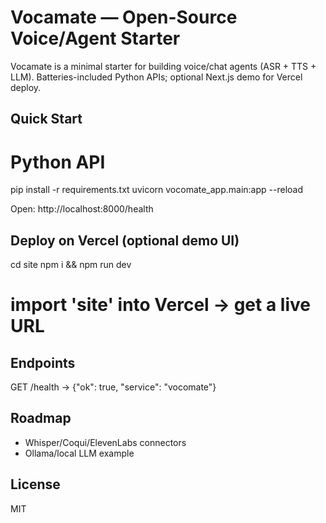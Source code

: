 <!-- vocomateAgent/
│
├── data/                     # (likely for datasets or processed data)
├── logs/
├── modules/                  # (custom modules, e.g., melotts)
├── OpenVoice/                # OpenVoice code and checkpoints
│   └── openvoice/
│       └── checkpoints_v2/
├── scripts/                  # Standalone scripts (e.g., clone_voice.py)
├── vocomate_app/
|     vocomate_app/
    ├── asr/
    │   ├── __pycache__/
    │   ├── whisper_asr.py
    │   └── __init__.py                # Speech recognition (Whisper, etc.)
│   ├── assets/               # Audio inputs/outputs
│   ├── context/              # Contextual data (e.g., weather)
│   ├── llm/
    │   ├── __pycache__/
    │   ├── ollama_client.py
    │   └── __init__.py                 # LLM integration
│   ├── tts/                  # TTS modules
│   ├── ui/                   # Frontend/UI code
    |   |__ web_interface_streamlit/py
│   ├── utils/                # Utilities
│   ├── voice_cloning/        # Voice cloning logic
│   └── __init__.py
├── requirements.txt
└── README.md -->

# Vocamate — Open-Source Voice/Agent Starter

Vocamate is a minimal starter for building voice/chat agents (ASR + TTS + LLM).
Batteries-included Python APIs; optional Next.js demo for Vercel deploy.

## Quick Start
# Python API
pip install -r requirements.txt
uvicorn vocomate_app.main:app --reload

Open: http://localhost:8000/health

## Deploy on Vercel (optional demo UI)
cd site
npm i && npm run dev
# import 'site' into Vercel → get a live URL

## Endpoints
GET /health → {"ok": true, "service": "vocomate"}

## Roadmap
- Whisper/Coqui/ElevenLabs connectors
- Ollama/local LLM example

## License
MIT

